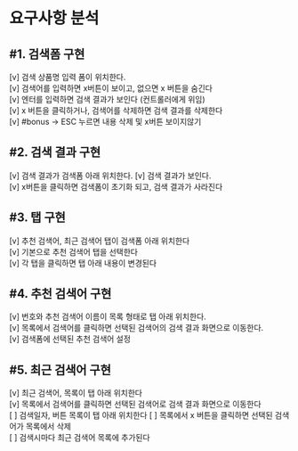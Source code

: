 <h1>요구사항 분석</h1>

<h2>#1. 검색폼 구현</h2>
<p>
    [v] 검색 상품명 입력 폼이 위치한다.<br> 
    [v] 검색어를 입력하면 x버튼이 보이고, 없으면 x 버튼을 숨긴다<br>
    [v] 엔터를 입력하면 검색 결과가 보인다 (컨트롤러에게 위임)<br>
    [v] x 버튼을 클릭하거나, 검색어를 삭제하면 검색 결과를 삭제한다<br>
    [v] #bonus -> ESC 누르면 내용 삭제 및 x버튼 보이지않기<br>
</p>

<h2>#2. 검색 결과 구현</h2>
<p>
    [v] 검색 결과가 검색폼 아래 위치한다.
    [v] 검색 결과가 보인다.<br>
    [v] x버튼을 클릭하면 검색폼이 초기화 되고, 검색 결과가 사라진다<br>
</p>

<h2>#3. 탭 구현</h2>
<p>
    [v] 추천 검색어, 최근 검색어 탭이 검색폼 아래 위치한다<br> 
    [v] 기본으로 추천 검색어 탭을 선택한다<br> 
    [v] 각 탭을 클릭하면 탭 아래 내용이 변경된다<br> 
</p>

<h2>#4. 추천 검색어 구현</h2>
<p>
    [v] 번호와 추천 검색어 이름이 목록 형태로 탭 아래 위치한다.<br>
    [v] 목록에서 검색어를 클릭하면 선택된 검색어의 검색 결과 화면으로 이동한다.<br>
    [v] 검색폼에 선택된 추천 검색어 설정
</p>

<h2>#5. 최근 검색어 구현</h2>
<p>
    [v] 최근 검색어, 목록이 탭 아래 위치한다<br>
    [v] 목록에서 검색어를 클릭하면 선택된 검색어로 검색 결과 화면으로 이동한다<br>
    [ ] 검색일자, 버튼 목록이 탭 아래 위치한다
    [ ] 목록에서 x 버튼을 클릭하면 선택된 검색어가 목록에서 삭제<br>
    [ ] 검색시마다 최근 검색어 목록에 추가된다<br>
</p>
